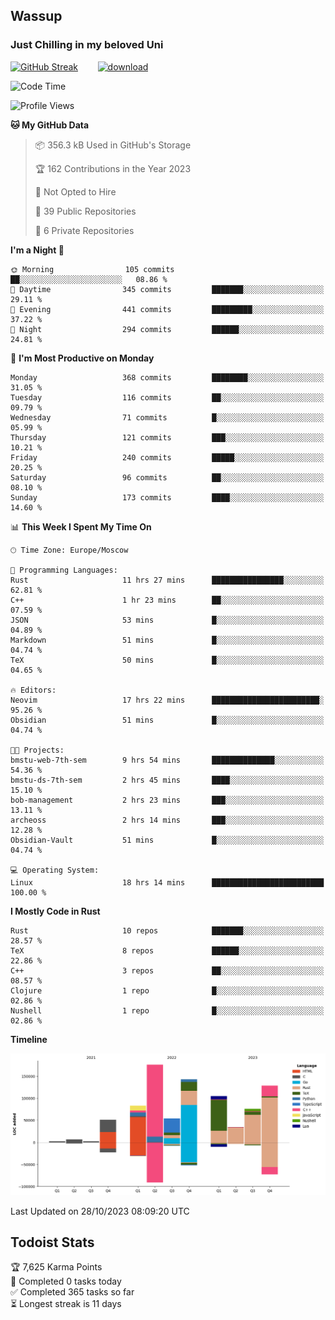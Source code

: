 ## Wassup 
### Just Chilling in my beloved Uni 

<!--
-->

[![GitHub Streak](http://github-readme-streak-stats.herokuapp.com?user=archeoss&theme=shades-of-purple&hide_border=true&date_format=j%20M%5B%20Y%5D)](https://git.io/streak-stats)&nbsp;&nbsp;&nbsp;&nbsp;&nbsp;&nbsp;&nbsp;&nbsp;[![download](https://user-images.githubusercontent.com/68448737/147796309-d8b65b1d-4dde-40d9-b03a-2b42aaa6cd43.jpeg)
](http://bmstu.ru/)

<!--START_SECTION:waka-->
![Code Time](http://img.shields.io/badge/Code%20Time-1%2C958%20hrs%2023%20mins-blue)

![Profile Views](http://img.shields.io/badge/Profile%20Views-0-blue)

**🐱 My GitHub Data** 

> 📦 356.3 kB Used in GitHub's Storage 
 > 
> 🏆 162 Contributions in the Year 2023
 > 
> 🚫 Not Opted to Hire
 > 
> 📜 39 Public Repositories 
 > 
> 🔑 6 Private Repositories 
 > 
**I'm a Night 🦉** 

```text
🌞 Morning                105 commits         ██░░░░░░░░░░░░░░░░░░░░░░░   08.86 % 
🌆 Daytime                345 commits         ███████░░░░░░░░░░░░░░░░░░   29.11 % 
🌃 Evening                441 commits         █████████░░░░░░░░░░░░░░░░   37.22 % 
🌙 Night                  294 commits         ██████░░░░░░░░░░░░░░░░░░░   24.81 % 
```
📅 **I'm Most Productive on Monday** 

```text
Monday                   368 commits         ████████░░░░░░░░░░░░░░░░░   31.05 % 
Tuesday                  116 commits         ██░░░░░░░░░░░░░░░░░░░░░░░   09.79 % 
Wednesday                71 commits          █░░░░░░░░░░░░░░░░░░░░░░░░   05.99 % 
Thursday                 121 commits         ███░░░░░░░░░░░░░░░░░░░░░░   10.21 % 
Friday                   240 commits         █████░░░░░░░░░░░░░░░░░░░░   20.25 % 
Saturday                 96 commits          ██░░░░░░░░░░░░░░░░░░░░░░░   08.10 % 
Sunday                   173 commits         ████░░░░░░░░░░░░░░░░░░░░░   14.60 % 
```


📊 **This Week I Spent My Time On** 

```text
🕑︎ Time Zone: Europe/Moscow

💬 Programming Languages: 
Rust                     11 hrs 27 mins      ████████████████░░░░░░░░░   62.81 % 
C++                      1 hr 23 mins        ██░░░░░░░░░░░░░░░░░░░░░░░   07.59 % 
JSON                     53 mins             █░░░░░░░░░░░░░░░░░░░░░░░░   04.89 % 
Markdown                 51 mins             █░░░░░░░░░░░░░░░░░░░░░░░░   04.74 % 
TeX                      50 mins             █░░░░░░░░░░░░░░░░░░░░░░░░   04.65 % 

🔥 Editors: 
Neovim                   17 hrs 22 mins      ████████████████████████░   95.26 % 
Obsidian                 51 mins             █░░░░░░░░░░░░░░░░░░░░░░░░   04.74 % 

🐱‍💻 Projects: 
bmstu-web-7th-sem        9 hrs 54 mins       ██████████████░░░░░░░░░░░   54.36 % 
bmstu-ds-7th-sem         2 hrs 45 mins       ████░░░░░░░░░░░░░░░░░░░░░   15.10 % 
bob-management           2 hrs 23 mins       ███░░░░░░░░░░░░░░░░░░░░░░   13.11 % 
archeoss                 2 hrs 14 mins       ███░░░░░░░░░░░░░░░░░░░░░░   12.28 % 
Obsidian-Vault           51 mins             █░░░░░░░░░░░░░░░░░░░░░░░░   04.74 % 

💻 Operating System: 
Linux                    18 hrs 14 mins      █████████████████████████   100.00 % 
```

**I Mostly Code in Rust** 

```text
Rust                     10 repos            ███████░░░░░░░░░░░░░░░░░░   28.57 % 
TeX                      8 repos             ██████░░░░░░░░░░░░░░░░░░░   22.86 % 
C++                      3 repos             ██░░░░░░░░░░░░░░░░░░░░░░░   08.57 % 
Clojure                  1 repo              █░░░░░░░░░░░░░░░░░░░░░░░░   02.86 % 
Nushell                  1 repo              █░░░░░░░░░░░░░░░░░░░░░░░░   02.86 % 
```



**Timeline**

![Lines of Code chart](https://raw.githubusercontent.com/archeoss/archeoss/master/assets/bar_graph.png)


 Last Updated on 28/10/2023 08:09:20 UTC
<!--END_SECTION:waka-->

## Todoist Stats

<!-- TODO-IST:START -->
🏆  7,625 Karma Points           
🌸  Completed 0 tasks today           
✅  Completed 365 tasks so far           
⏳  Longest streak is 11 days
<!-- TODO-IST:END -->
